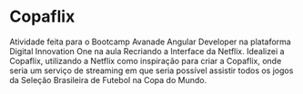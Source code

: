 # Copaflix
Atividade feita para o Bootcamp Avanade Angular Developer na plataforma Digital Innovation One na aula Recriando a Interface da Netflix. Idealizei a Copaflix, utilizando a Netflix como inspiração para criar a Copaflix, onde seria um serviço de streaming em que seria possível assistir todos os jogos da Seleção Brasileira de Futebol na Copa do Mundo.
